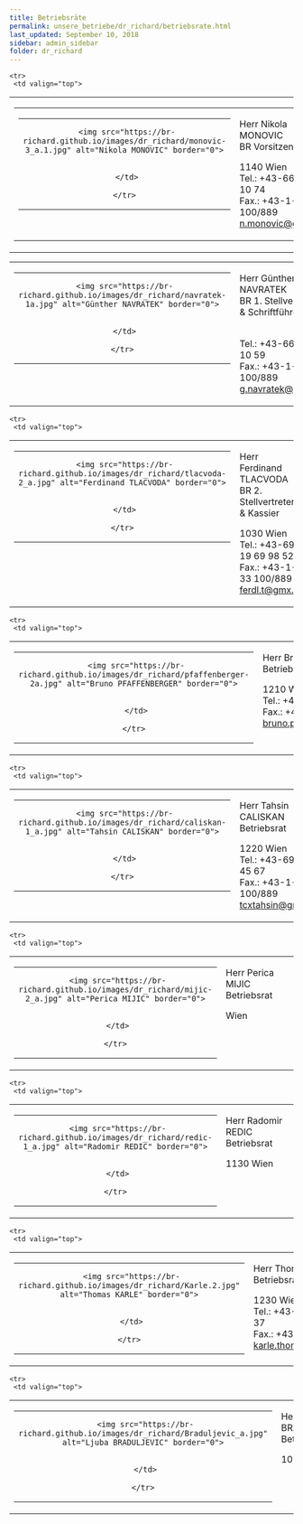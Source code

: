 ```yaml
---
title: Betriebsräte
permalink: unsere_betriebe/dr_richard/betriebsrate.html
last_updated: September 10, 2018
sidebar: admin_sidebar
folder: dr_richard
---
```


<table cellpadding="0" cellspacing="0" border="0" summary="">
<tbody><tr>
     <td valign="top">
<!-- cacheInfo : f9b1a8ad0b3e228ad84164f314e53230 -->
<table cellpadding="0" cellspacing="0" border="0" summary="">
 <tbody><tr>
  <td valign="top" class="lauftext">
   <table cellpadding="0" cellspacing="0" border="0" summary="">
    <tbody><tr>
     <td width="217" class="kontaktimage" align="center" valign="middle">
     
     <img src="https://br-richard.github.io/images/dr_richard/monovic-3_a.1.jpg" alt="Nikola MONOVIC" border="0">
     
		 
     </td>
     
    </tr>
   </tbody></table>
  </td>
  <td valign="top" class="lauftext" width="217">
   
   <span class="kontaktname">Herr Nikola MONOVIC </span><br>
   <span class="kontaktfunktion">BR Vorsitzender</span><br>
   
   1140 Wien
   <br>Tel.: +43-664 814 10 74
   <br>Fax.: +43-1-33 100/889
   <br><a href="mailto:n.monovic@gmx.at" class="kontaktemail">n.monovic@gmx.at</a>
  </td>
 </tr>
 
 
 
 
 
</tbody></table><!-- R:0.012027978897095  --></td>
    </tr>


    
    
    

    <tr>
     <td valign="top">
<!-- cacheInfo : 03403861771d62898fdd2d512d507eef -->
<table cellpadding="0" cellspacing="0" border="0" summary="">
 <tbody><tr>
  <td valign="top" class="lauftext">
   <table cellpadding="0" cellspacing="0" border="0" summary="">
    <tbody><tr>
     <td width="217" class="kontaktimage" align="center" valign="middle">
     
     <img src="https://br-richard.github.io/images/dr_richard/navratek-1a.jpg" alt="Günther NAVRATEK" border="0">
     
		 
     </td>
     
    </tr>
   </tbody></table>
  </td>
  <td valign="top" class="lauftext" width="217">
   
   <span class="kontaktname">Herr Günther NAVRATEK </span><br>
   <span class="kontaktfunktion">BR 1. Stellvertreter &amp; Schriftführer</span><br>
   
   
   <br>Tel.: +43-664 814 10 59
   <br>Fax.: +43-1-33 100/889
   <br><a href="mailto:g.navratek@gmx.at" class="kontaktemail">g.navratek@gmx.at</a>
  </td>
 </tr>
 
 
 
 
 
</tbody></table><!-- R:0.01398777961731  --></td>
    </tr>


    
    
    

    <tr>
     <td valign="top">
<!-- cacheInfo : b5d715c3a4e6af8f2e3c9e0dc6ee1e6f -->
<table cellpadding="0" cellspacing="0" border="0" summary="">
 <tbody><tr>
  <td valign="top" class="lauftext">
   <table cellpadding="0" cellspacing="0" border="0" summary="">
    <tbody><tr>
     <td width="217" class="kontaktimage" align="center" valign="middle">
     
     <img src="https://br-richard.github.io/images/dr_richard/tlacvoda-2_a.jpg" alt="Ferdinand TLACVODA" border="0">
     
		 
     </td>
     
    </tr>
   </tbody></table>
  </td>
  <td valign="top" class="lauftext" width="217">
   
   <span class="kontaktname">Herr Ferdinand TLACVODA </span><br>
   <span class="kontaktfunktion">BR 2. Stellvertreter &amp; Kassier</span><br>
   
   1030 Wien
   <br>Tel.: +43-699 19 69 98 52
   <br>Fax.: +43-1-33 100/889
   <br><a href="mailto:ferdl.t@gmx.at" class="kontaktemail">ferdl.t@gmx.at</a>
  </td>
 </tr>
 
 
 
 
 
</tbody></table><!-- R:0.012050151824951  --></td>
    </tr>


    
    
    

    <tr>
     <td valign="top">
<!-- cacheInfo : fe342bca0ad0e898b3ff216109b281c8 -->
<table cellpadding="0" cellspacing="0" border="0" summary="">
 <tbody><tr>
  <td valign="top" class="lauftext">
   <table cellpadding="0" cellspacing="0" border="0" summary="">
    <tbody><tr>
     <td width="217" class="kontaktimage" align="center" valign="middle">
     
     <img src="https://br-richard.github.io/images/dr_richard/pfaffenberger-2a.jpg" alt="Bruno PFAFFENBERGER" border="0">
     
		 
     </td>
     
    </tr>
   </tbody></table>
  </td>
  <td valign="top" class="lauftext" width="217">
   
   <span class="kontaktname">Herr Bruno PFAFFENBERGER </span><br>
   <span class="kontaktfunktion">Betriebsrat</span><br>
   
   1210 Wien
   <br>Tel.: +43-664 814 10 87
   <br>Fax.: +43-1-33 100/889
   <br><a href="mailto:bruno.pfaffenberger@gmx.net" class="kontaktemail">bruno.pfaffenberger@gmx.net</a>
  </td>
 </tr>
 
 
 
 
 
</tbody></table><!-- R:0.012158155441284  --></td>
    </tr>


    
    
    

    <tr>
     <td valign="top">
<!-- cacheInfo : 8841d0981aa405a91948a11aeeb6f1bb -->
<table cellpadding="0" cellspacing="0" border="0" summary="">
 <tbody><tr>
  <td valign="top" class="lauftext">
   <table cellpadding="0" cellspacing="0" border="0" summary="">
    <tbody><tr>
     <td width="217" class="kontaktimage" align="center" valign="middle">
     
     <img src="https://br-richard.github.io/images/dr_richard/caliskan-1_a.jpg" alt="Tahsin CALISKAN" border="0">
     
		 
     </td>
     
    </tr>
   </tbody></table>
  </td>
  <td valign="top" class="lauftext" width="217">
   
   <span class="kontaktname">Herr Tahsin CALISKAN </span><br>
   <span class="kontaktfunktion">Betriebsrat</span><br>
   
   1220 Wien
   <br>Tel.: +43-699 17 93 45 67
   <br>Fax.: +43-1-33 100/889
   <br><a href="mailto:tcxtahsin@gmail.com" class="kontaktemail">tcxtahsin@gmail.com</a>
  </td>
 </tr>
 
 
 
 
 
</tbody></table><!-- R:0.011966943740845  --></td>
    </tr>


    
    
    

    <tr>
     <td valign="top">
<!-- cacheInfo : 032be568442113e6070098eca29d601b -->
<table cellpadding="0" cellspacing="0" border="0" summary="">
 <tbody><tr>
  <td valign="top" class="lauftext">
   <table cellpadding="0" cellspacing="0" border="0" summary="">
    <tbody><tr>
     <td width="217" class="kontaktimage" align="center" valign="middle">
     
     <img src="https://br-richard.github.io/images/dr_richard/mijic-2_a.jpg" alt="Perica MIJIC" border="0">
     
		 
     </td>
     
    </tr>
   </tbody></table>
  </td>
  <td valign="top" class="lauftext" width="217">
   
   <span class="kontaktname">Herr Perica MIJIC </span><br>
   <span class="kontaktfunktion">Betriebsrat</span><br>
   
   Wien
   
   
   
  </td>
 </tr>
 
 
 
 
 
</tbody></table><!-- R:0.015622138977051  --></td>
    </tr>


    
    
    

    <tr>
     <td valign="top">
<!-- cacheInfo : f53abea69ab54eff22dbe4ebb07a365b -->
<table cellpadding="0" cellspacing="0" border="0" summary="">
 <tbody><tr>
  <td valign="top" class="lauftext">
   <table cellpadding="0" cellspacing="0" border="0" summary="">
    <tbody><tr>
     <td width="217" class="kontaktimage" align="center" valign="middle">
     
     <img src="https://br-richard.github.io/images/dr_richard/redic-1_a.jpg" alt="Radomir REDIC" border="0">
     
		 
     </td>
     
    </tr>
   </tbody></table>
  </td>
  <td valign="top" class="lauftext" width="217">
   
   <span class="kontaktname">Herr Radomir REDIC </span><br>
   <span class="kontaktfunktion">Betriebsrat</span><br>
   
   1130 Wien
   
   
   
  </td>
 </tr>
 
 
 
 
 
</tbody></table><!-- R:0.014678001403809  --></td>
    </tr>


    
    
    

    <tr>
     <td valign="top">
<!-- cacheInfo : 71c032a4f5cbfcf505a9d8b2184c97fa -->
<table cellpadding="0" cellspacing="0" border="0" summary="">
 <tbody><tr>
  <td valign="top" class="lauftext">
   <table cellpadding="0" cellspacing="0" border="0" summary="">
    <tbody><tr>
     <td width="217" class="kontaktimage" align="center" valign="middle">
     
     <img src="https://br-richard.github.io/images/dr_richard/Karle.2.jpg" alt="Thomas KARLE" border="0">
     
		 
     </td>
     
    </tr>
   </tbody></table>
  </td>
  <td valign="top" class="lauftext" width="217">
   
   <span class="kontaktname">Herr Thomas KARLE </span><br>
   <span class="kontaktfunktion">Betriebsrat</span><br>
   
   1230 Wien
   <br>Tel.: +43-699 10 11 87 37
   <br>Fax.: +43-1-33 100/889
   <br><a href="mailto:karle.thomas@hotmail.com" class="kontaktemail">karle.thomas@hotmail.com</a>
  </td>
 </tr>
 
 
 
 
 
</tbody></table><!-- R:0.011919975280762  --></td>
    </tr>


    
    
    

    <tr>
     <td valign="top">
<!-- cacheInfo : ef866cf6683373537014e7cb61f9e487 -->
<table cellpadding="0" cellspacing="0" border="0" summary="">
 <tbody><tr>
  <td valign="top" class="lauftext">
   <table cellpadding="0" cellspacing="0" border="0" summary="">
    <tbody><tr>
     <td width="217" class="kontaktimage" align="center" valign="middle">
     
     <img src="https://br-richard.github.io/images/dr_richard/Braduljevic_a.jpg" alt="Ljuba BRADULJEVIC" border="0">
     
		 
     </td>
     
    </tr>
   </tbody></table>
  </td>
  <td valign="top" class="lauftext" width="217">
   
   <span class="kontaktname">Herr Ljuba BRADULJEVIC </span><br>
   <span class="kontaktfunktion">Betriebsrat</span><br>
   
   1030 Wien
   
   
   
  </td>
 </tr>
 
 
 
 
 
</tbody></table><!-- R:0.014796018600464  --></td>
    </tr>

    
    
   </tbody></table>
